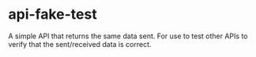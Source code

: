 # api-fake-test
A simple API that returns the same data sent. For use to test other APIs to verify that the sent/received data is correct.
